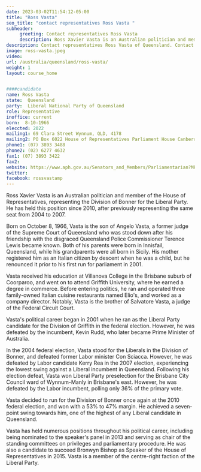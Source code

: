 ```yaml
---
date: 2023-03-02T11:54:12-05:00
title: "Ross Vasta"
seo_title: "contact representatives Ross Vasta "
subheader:
     greeting: Contact representatives Ross Vasta
     description: Ross Xavier Vasta is an Australian politician and member of the House of Representatives, representing the Division of Bonner for the Liberal Party.
description: Contact representatives Ross Vasta of Queensland. Contact information for Ross Vasta includes email address, phone number, and mailing address.
image: ross-vasta.jpeg
video:
url: /australia/queensland/ross-vasta/
weight: 1
layout: course_home


####candidate
name: Ross Vasta
state:	Queensland
party:	Liberal National Party of Queensland
role: Representative
inoffice: current
born:  8-10-1966
eleccted: 2022
mailing1: 69 Clara Street Wynnum, QLD, 4178
mailing2: PO Box 6022 House of Representatives Parliament House Canberra ACT 2600
phone1:	(07) 3893 3488
phone2: (02) 6277 4632
fax1: (07) 3893 3422
fax2:
website: https://www.aph.gov.au/Senators_and_Members/Parliamentarian?MPID=E0D
twitter:
facebook: rossvastamp
---
```


Ross Xavier Vasta is an Australian politician and member of the House of Representatives, representing the Division of Bonner for the Liberal Party. He has held this position since 2010, after previously representing the same seat from 2004 to 2007.

Born on October 8, 1966, Vasta is the son of Angelo Vasta, a former judge of the Supreme Court of Queensland who was stood down after his friendship with the disgraced Queensland Police Commissioner Terence Lewis became known. Both of his parents were born in Innisfail, Queensland, while his grandparents were all born in Sicily. His mother registered him as an Italian citizen by descent when he was a child, but he renounced it prior to his first run for parliament in 2001.

Vasta received his education at Villanova College in the Brisbane suburb of Coorparoo, and went on to attend Griffith University, where he earned a degree in commerce. Before entering politics, he ran and operated three family-owned Italian cuisine restaurants named Elio's, and worked as a company director. Notably, Vasta is the brother of Salvatore Vasta, a judge of the Federal Circuit Court.

Vasta's political career began in 2001 when he ran as the Liberal Party candidate for the Division of Griffith in the federal election. However, he was defeated by the incumbent, Kevin Rudd, who later became Prime Minister of Australia.

In the 2004 federal election, Vasta stood for the Liberals in the Division of Bonner, and defeated former Labor minister Con Sciacca. However, he was defeated by Labor candidate Kerry Rea in the 2007 election, experiencing the lowest swing against a Liberal incumbent in Queensland. Following his election defeat, Vasta won Liberal Party preselection for the Brisbane City Council ward of Wynnum-Manly in Brisbane's east. However, he was defeated by the Labor incumbent, polling only 36% of the primary vote.

Vasta decided to run for the Division of Bonner once again at the 2010 federal election, and won with a 53% to 47% margin. He achieved a seven-point swing towards him, one of the highest of any Liberal candidate in Queensland.

Vasta has held numerous positions throughout his political career, including being nominated to the speaker's panel in 2013 and serving as chair of the standing committees on privileges and parliamentary procedure. He was also a candidate to succeed Bronwyn Bishop as Speaker of the House of Representatives in 2015. Vasta is a member of the centre-right faction of the Liberal Party.